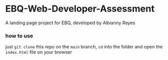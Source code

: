 # EBQ-Web-Developer-Assessment
  A landing page project for EBQ, developed by Albianny Reyes

  ### how to use

  just `git clone` this repo on the `main` branch, `cd` into the folder and open the `index.html` file on your browser
